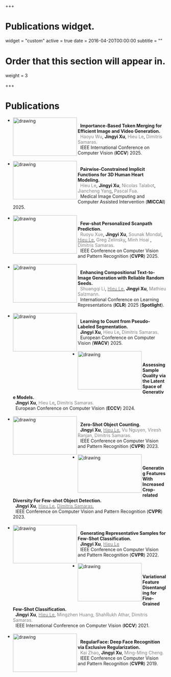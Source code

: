 +++
# Publications widget.
widget = "custom"
active = true
date = 2016-04-20T00:00:00
subtitle = ""

# Order that this section will appear in.
weight = 3


+++

# Publications
* <img align="left" src="img/token_merging.png" alt="drawing" width="200" height="120"/> <br> &nbsp; **Importance-Based Token Merging for Efficient Image and Video Generation.** <br> &nbsp; <span style="color:gray"> Haoyu Wu</span>, **Jingyi Xu**, <span style="color:gray"> Hieu Le</span>,  <span style="color:gray"> Dimitris Samaras. </span> <br> &nbsp; IEEE International Conference on Computer Vision (**ICCV**) 2025. <br> <br>
* <img align="left" src="img/pairwise-sdf.png" alt="drawing" width="200" height="120"/> <br> &nbsp; **Pairwise-Constrained Implicit Functions for 3D Human Heart Modeling.** <br> &nbsp; <span style="color:gray"> Hieu Le</span>, **Jingyi Xu**, <span style="color:gray"> Nicolas Talabot</span>, <span style="color:gray">Jiancheng Yang</span>, <span style="color:gray"> Pascal Fua. </span> <br> &nbsp; Medical Image Computing and Computer Assisted Intervention (**MICCAI**) 2025. <br> <br>
* <img align="left" src="img/cvpr25.png" alt="drawing" width="200" height="120"/> <br> &nbsp; **Few-shot Personalized Scanpath Prediction.** <br> &nbsp; <span style="color:gray"> Ruoyu Xue</span>, **Jingyi Xu**, <span style="color:gray"> Sounak Mondal</span>, <a href="https://hieulem.github.io/"><span style="color:gray">Hieu Le</span></a>, <span style="color:gray"> Greg Zelinsky</span>, <span style="color:gray"> Minh Hoai </span>, <span style="color:gray"> Dimitris Samaras. </span> <br> &nbsp; IEEE Conference on Computer Vision and Pattern Recognition (**CVPR**) 2025. <br> <br>
* <img align="left" src="img/iclr25.png" alt="drawing" width="200" height="120"/> <br> &nbsp; **Enhancing Compositional Text-to-Image Generation with Reliable Random Seeds.** <br> &nbsp; <span style="color:gray"> Shuangqi Li</span>, <a href="https://hieulem.github.io/"><span style="color:gray">Hieu Le</span></a>, **Jingyi Xu**, <span style="color:gray"> Mathieu Salzmann. </span> <br> &nbsp; International Conference on Learning Representations (**ICLR**) 2025 (**Spotlight**). <br> <br>
* <img align="left" src="img/wacv25.png" alt="drawing" width="200" height="120"/> <br> &nbsp; **Learning to Count from Pseudo-Labeled Segmentation.** <br> 
&nbsp; **Jingyi Xu**,  <span style="color:gray">Hieu Le</span>, <span style="color:gray">Dimitris Samaras.</span> <br> &nbsp; European Conference on Computer Vision (**WACV**) 2025. <br> <br> 
* <img align="left" src="img/eccv24.png" alt="drawing" width="200" height="120"/> <br> &nbsp; **Assessing Sample Quality via the Latent Space of Generative Models.** <br> 
&nbsp; **Jingyi Xu**, <span style="color:gray">Hieu Le</span>, <span style="color:gray">Dimitris Samaras.</span><br> &nbsp; European Conference on Computer Vision (**ECCV**) 2024. <br> <br> 
* <img align="left" src="img/zero_shot.png" alt="drawing" width="200" height="120"/> <br> &nbsp; **Zero-Shot Object Counting.** <br> 
&nbsp; **Jingyi Xu**, <a href="https://hieulem.github.io/"><span style="color:gray">Hieu Le</span></a>, <span style="color:gray">Vu Nguyen, Viresh Ranjan, Dimitris Samaras. </span> <br> &nbsp; IEEE Conference on Computer Vision and Pattern Recognition (**CVPR**) 2023. <br> <br>
* <img align="left" src="img/detection.png" alt="drawing" width="200" height="120"/> <br> &nbsp; **Generating Features With Increased Crop-related Diversity For Few-shot Object Detection.** <br> &nbsp; **Jingyi Xu**, <a href="https://hieulem.github.io/"><span style="color:gray">Hieu Le</span></a>, <a href="https://www3.cs.stonybrook.edu/~samaras/"><span style="color:gray">Dimitris Samaras.</span></a> <br> &nbsp; IEEE Conference on Computer Vision and Pattern Recognition (**CVPR**) 2023. <br> <br>
* <img align="left" src="img/few_shot.png" alt="drawing" width="200" height="120"/> <br> &nbsp; **Generating Representative Samples for Few-Shot Classification.** <br> &nbsp; **Jingyi Xu**, <a href="https://hieulem.github.io/"><span style="color:gray">Hieu Le</span></a> <br> &nbsp; IEEE Conference on Computer Vision and Pattern Recognition (**CVPR**) 2022. <br> <br>
* <img align="left" src="img/few_shot2.png" alt="drawing" width="200" height="120"/> <br> &nbsp; **Variational Feature Disentangling for Fine-Grained Few-Shot Classification.** <br> &nbsp; **Jingyi Xu**, <a href="https://hieulem.github.io/"><span style="color:gray">Hieu Le</span></a>, <span style="color:gray">Mingzhen Huang, ShahRukh Athar, Dimitris Samaras. </span> <br> &nbsp; IEEE International Conference on Computer Vision (**ICCV**) 2021. <br> <br>
* <img align="left" src="img/face.png" alt="drawing" width="200" height="120"/> <br> &nbsp; **RegularFace: Deep Face Recognition via Exclusive Regularization.** <br> &nbsp; <span style="color:gray"> Kai Zhao</span>, **Jingyi Xu**, <span style="color:gray"> Ming-Ming Cheng. </span> <br> &nbsp; IEEE Conference on Computer Vision and Pattern Recognition (**CVPR**) 2019. <br> <br>


